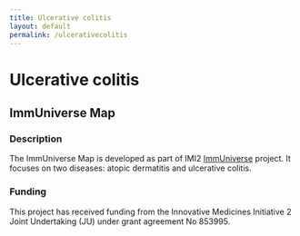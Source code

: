 ```yaml
--- 
title: Ulcerative colitis 
layout: default 
permalink: /ulcerativecolitis
--- 
```


# Ulcerative colitis

## ImmUniverse Map

### Description

The ImmUniverse Map is developed as part of IMI2 [ImmUniverse](https://www.immuniverse.eu/) project. It focuses on two diseases: atopic dermatitis and ulcerative colitis.

### Funding

This project has received funding from the Innovative Medicines Initiative 2 Joint Undertaking (JU) under grant agreement No 853995.
